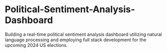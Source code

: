 # Political-Sentiment-Analysis-Dashboard
Building a real-time political sentiment analysis dashboard utilizing natural language processing and employing full stack development for the upcoming 2024 US elections.

